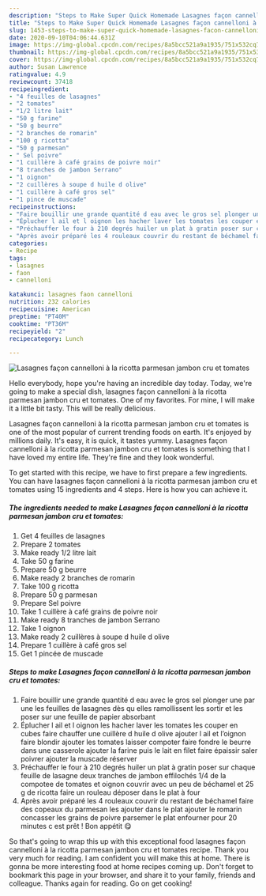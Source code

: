 ```yaml
---
description: "Steps to Make Super Quick Homemade Lasagnes façon cannelloni à la ricotta parmesan jambon cru et tomates"
title: "Steps to Make Super Quick Homemade Lasagnes façon cannelloni à la ricotta parmesan jambon cru et tomates"
slug: 1453-steps-to-make-super-quick-homemade-lasagnes-facon-cannelloni-a-la-ricotta-parmesan-jambon-cru-et-tomates
date: 2020-09-10T04:06:44.631Z
image: https://img-global.cpcdn.com/recipes/8a5bcc521a9a1935/751x532cq70/lasagnes-facon-cannelloni-a-la-ricotta-parmesan-jambon-cru-et-tomates-photo-principale-de-la-recette.jpg
thumbnail: https://img-global.cpcdn.com/recipes/8a5bcc521a9a1935/751x532cq70/lasagnes-facon-cannelloni-a-la-ricotta-parmesan-jambon-cru-et-tomates-photo-principale-de-la-recette.jpg
cover: https://img-global.cpcdn.com/recipes/8a5bcc521a9a1935/751x532cq70/lasagnes-facon-cannelloni-a-la-ricotta-parmesan-jambon-cru-et-tomates-photo-principale-de-la-recette.jpg
author: Susan Lawrence
ratingvalue: 4.9
reviewcount: 37418
recipeingredient:
- "4 feuilles de lasagnes"
- "2 tomates"
- "1/2 litre lait"
- "50 g farine"
- "50 g beurre"
- "2 branches de romarin"
- "100 g ricotta"
- "50 g parmesan"
- " Sel poivre"
- "1 cuillère à café grains de poivre noir"
- "8 tranches de jambon Serrano"
- "1 oignon"
- "2 cuillères à soupe d huile d olive"
- "1 cuillère à café gros sel"
- "1 pince de muscade"
recipeinstructions:
- "Faire bouillir une grande quantité d eau avec le gros sel plonger une par une les feuilles de lasagnes dès qu elles ramollissent les sortir et les poser sur une feuille de papier absorbant"
- "Éplucher l ail et l oignon les hacher laver les tomates les couper en cubes faire chauffer une cuillère d huile d olive ajouter l ail et l’oignon faire blondir ajouter les tomates laisser compoter faire fondre le beurre dans une casserole ajouter la farine puis le lait en filet faire épaissir saler poivrer ajouter la muscade réserver"
- "Préchauffer le four à 210 degrés huiler un plat à gratin poser sur chaque feuille de lasagne deux tranches de jambon effilochés 1/4 de la compotee de tomates et oignon couvrir avec un peu de béchamel et 25 g de ricotta faire un rouleau déposer dans le plat à four"
- "Après avoir préparé les 4 rouleaux couvrir du restant de béchamel faire des copeaux du parmesan les ajouter dans le plat ajouter le romarin concasser les grains de poivre parsemer le plat enfourner pour 20 minutes c est prêt ! Bon appétit 😋"
categories:
- Recipe
tags:
- lasagnes
- faon
- cannelloni

katakunci: lasagnes faon cannelloni 
nutrition: 232 calories
recipecuisine: American
preptime: "PT40M"
cooktime: "PT36M"
recipeyield: "2"
recipecategory: Lunch

---
```



![Lasagnes façon cannelloni à la ricotta parmesan jambon cru et tomates](https://img-global.cpcdn.com/recipes/8a5bcc521a9a1935/751x532cq70/lasagnes-facon-cannelloni-a-la-ricotta-parmesan-jambon-cru-et-tomates-photo-principale-de-la-recette.jpg)

Hello everybody, hope you're having an incredible day today. Today, we're going to make a special dish, lasagnes façon cannelloni à la ricotta parmesan jambon cru et tomates. One of my favorites. For mine, I will make it a little bit tasty. This will be really delicious.



Lasagnes façon cannelloni à la ricotta parmesan jambon cru et tomates is one of the most popular of current trending foods on earth. It's enjoyed by millions daily. It's easy, it is quick, it tastes yummy. Lasagnes façon cannelloni à la ricotta parmesan jambon cru et tomates is something that I have loved my entire life. They're fine and they look wonderful.


To get started with this recipe, we have to first prepare a few ingredients. You can have lasagnes façon cannelloni à la ricotta parmesan jambon cru et tomates using 15 ingredients and 4 steps. Here is how you can achieve it.

<!--inarticleads1-->

##### The ingredients needed to make Lasagnes façon cannelloni à la ricotta parmesan jambon cru et tomates:

1. Get 4 feuilles de lasagnes
1. Prepare 2 tomates
1. Make ready 1/2 litre lait
1. Take 50 g farine
1. Prepare 50 g beurre
1. Make ready 2 branches de romarin
1. Take 100 g ricotta
1. Prepare 50 g parmesan
1. Prepare  Sel poivre
1. Take 1 cuillère à café grains de poivre noir
1. Make ready 8 tranches de jambon Serrano
1. Take 1 oignon
1. Make ready 2 cuillères à soupe d huile d olive
1. Prepare 1 cuillère à café gros sel
1. Get 1 pincée de muscade




<!--inarticleads2-->

##### Steps to make Lasagnes façon cannelloni à la ricotta parmesan jambon cru et tomates:

1. Faire bouillir une grande quantité d eau avec le gros sel plonger une par une les feuilles de lasagnes dès qu elles ramollissent les sortir et les poser sur une feuille de papier absorbant
1. Éplucher l ail et l oignon les hacher laver les tomates les couper en cubes faire chauffer une cuillère d huile d olive ajouter l ail et l’oignon faire blondir ajouter les tomates laisser compoter faire fondre le beurre dans une casserole ajouter la farine puis le lait en filet faire épaissir saler poivrer ajouter la muscade réserver
1. Préchauffer le four à 210 degrés huiler un plat à gratin poser sur chaque feuille de lasagne deux tranches de jambon effilochés 1/4 de la compotee de tomates et oignon couvrir avec un peu de béchamel et 25 g de ricotta faire un rouleau déposer dans le plat à four
1. Après avoir préparé les 4 rouleaux couvrir du restant de béchamel faire des copeaux du parmesan les ajouter dans le plat ajouter le romarin concasser les grains de poivre parsemer le plat enfourner pour 20 minutes c est prêt ! Bon appétit 😋




So that's going to wrap this up with this exceptional food lasagnes façon cannelloni à la ricotta parmesan jambon cru et tomates recipe. Thank you very much for reading. I am confident you will make this at home. There is gonna be more interesting food at home recipes coming up. Don't forget to bookmark this page in your browser, and share it to your family, friends and colleague. Thanks again for reading. Go on get cooking!
